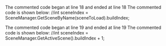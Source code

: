 The commented code began at line 18 and ended at line 18
The commented code is shown below:
        //int sceneIndex = SceneManager.GetSceneByName(sceneToLoad).buildIndex;


The commented code began at line 19 and ended at line 19
The commented code is shown below:
        //int sceneIndex = SceneManager.GetActiveScene().buildIndex + 1;


